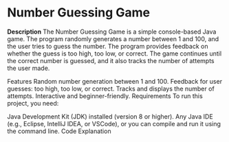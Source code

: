 # Number Guessing Game
**Description**
The Number Guessing Game is a simple console-based Java game. The program randomly generates a number between 1 and 100, and the user tries to guess the number. The program provides feedback on whether the guess is too high, too low, or correct. The game continues until the correct number is guessed, and it also tracks the number of attempts the user made.

Features
Random number generation between 1 and 100.
Feedback for user guesses: too high, too low, or correct.
Tracks and displays the number of attempts.
Interactive and beginner-friendly.
Requirements
To run this project, you need:

Java Development Kit (JDK) installed (version 8 or higher).
Any Java IDE (e.g., Eclipse, IntelliJ IDEA, or VSCode), or you can compile and run it using the command line.
Code Explanation
